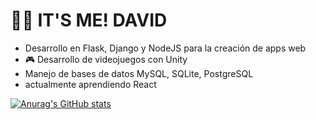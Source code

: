 # 🙋‍♂️ IT'S ME! DAVID
-  Desarrollo en Flask, Django y NodeJS para la creación de apps web
- 🎮 Desarrollo de videojuegos con Unity
- Manejo de bases de datos MySQL, SQLite, PostgreSQL
- actualmente aprendiendo React

[![Anurag's GitHub stats](https://github-readme-stats.vercel.app/api?username=DavidGDA)](https://github.com/DavidGDA/github-readme-stats)
